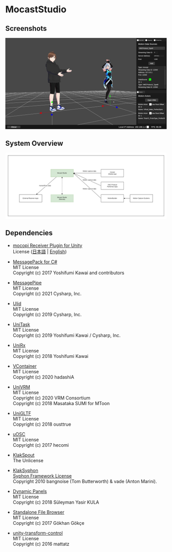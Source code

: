# MocastStudio

## Screenshots
<img src="./docs/MocastStudio_20231218.jpg">

## System Overview
<img src="./docs/MocastStudio_Overview.png">

## Dependencies
- [mocopi Receiver Plugin for Unity](https://www.sony.net/mocopi-dev/)  
  License ([日本語](https://www.sony.net/Products/mocopi-dev/jp/others/Licence.html) | [English](https://www.sony.net/Products/mocopi-dev/en/others/Licence.html))

- [MessagePack for C#](https://github.com/MessagePack-CSharp/MessagePack-CSharp)  
  MIT License  
  Copyright (c) 2017 Yoshifumi Kawai and contributors

- [MessagePipe](https://github.com/Cysharp/MessagePipe)  
  MIT License  
  Copyright (c) 2021 Cysharp, Inc.

- [Ulid](https://github.com/Cysharp/Ulid)  
  MIT License  
  Copyright (c) 2019 Cysharp, Inc.

- [UniTask](https://github.com/Cysharp/UniTask)  
  MIT License  
  Copyright (c) 2019 Yoshifumi Kawai / Cysharp, Inc.

- [UniRx](https://github.com/neuecc/UniRx)  
  MIT License  
  Copyright (c) 2018 Yoshifumi Kawai

- [VContainer](https://github.com/hadashiA/VContainer)  
  MIT License  
  Copyright (c) 2020 hadashiA

- [UniVRM](https://github.com/vrm-c/UniVRM)  
  MIT License  
  Copyright (c) 2020 VRM Consortium  
  Copyright (c) 2018 Masataka SUMI for MToon

- [UniGLTF](https://github.com/vrm-c/UniVRM/tree/master/Assets/UniGLTF)  
  MIT License  
  Copyright (c) 2018 ousttrue

- [uOSC](https://github.com/hecomi/uOSC)  
  MIT License  
  Copyright (c) 2017 hecomi

- [KlakSpout](https://github.com/keijiro/KlakSpout)  
  The Unlicense  

- [KlakSyphon](https://github.com/keijiro/KlakSyphon)  
  [Syphon Framework License](https://github.com/keijiro/KlakSyphon/blob/master/LICENSE)  
  Copyright 2010 bangnoise (Tom Butterworth) & vade (Anton Marini).

- [Dynamic Panels](https://github.com/sotanmochi/UnityDynamicPanels)  
  MIT License  
  Copyright (c) 2018 Süleyman Yasir KULA

- [Standalone File Browser](https://github.com/sotanmochi/UnityStandaloneFileBrowser)  
  MIT License  
  Copyright (c) 2017 Gökhan Gökçe

- [unity-transform-control](https://github.com/sotanmochi/unity-transform-control)  
  MIT License  
  Copyright (c) 2016 mattatz

